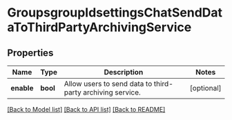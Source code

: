 # GroupsgroupIdsettingsChatSendDataToThirdPartyArchivingService

## Properties
Name | Type | Description | Notes
------------ | ------------- | ------------- | -------------
**enable** | **bool** | Allow users to send data to third-party archiving service. | [optional] 

[[Back to Model list]](../README.md#documentation-for-models) [[Back to API list]](../README.md#documentation-for-api-endpoints) [[Back to README]](../README.md)


